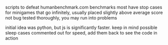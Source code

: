 scripts to defeat humanbenchmark.com benchmarks
most have stop cases for minigames that go infinitely, usually placed slightly above average score
not bug tested thoroughly, you may run into problems

initial idea was python, but js is significantly faster. keep in mind possible sleep cases commented out for speed, add them back to see the code in action
